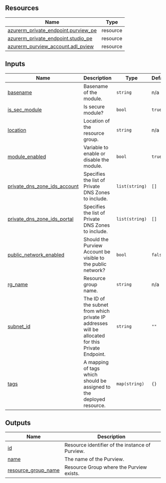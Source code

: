 <!-- BEGIN_TF_DOCS -->
## Resources

| Name | Type |
|------|------|
| [azurerm_private_endpoint.purview_pe](https://registry.terraform.io/providers/hashicorp/azurerm/latest/docs/resources/private_endpoint) | resource |
| [azurerm_private_endpoint.studio_pe](https://registry.terraform.io/providers/hashicorp/azurerm/latest/docs/resources/private_endpoint) | resource |
| [azurerm_purview_account.adl_pview](https://registry.terraform.io/providers/hashicorp/azurerm/latest/docs/resources/purview_account) | resource |

## Inputs

| Name | Description | Type | Default | Required |
|------|-------------|------|---------|:--------:|
| <a name="input_basename"></a> [basename](#input\_basename) | Basename of the module. | `string` | n/a | yes |
| <a name="input_is_sec_module"></a> [is\_sec\_module](#input\_is\_sec\_module) | Is secure module? | `bool` | `true` | no |
| <a name="input_location"></a> [location](#input\_location) | Location of the resource group. | `string` | n/a | yes |
| <a name="input_module_enabled"></a> [module\_enabled](#input\_module\_enabled) | Variable to enable or disable the module. | `bool` | `true` | no |
| <a name="input_private_dns_zone_ids_account"></a> [private\_dns\_zone\_ids\_account](#input\_private\_dns\_zone\_ids\_account) | Specifies the list of Private DNS Zones to include. | `list(string)` | `[]` | no |
| <a name="input_private_dns_zone_ids_portal"></a> [private\_dns\_zone\_ids\_portal](#input\_private\_dns\_zone\_ids\_portal) | Specifies the list of Private DNS Zones to include. | `list(string)` | `[]` | no |
| <a name="input_public_network_enabled"></a> [public\_network\_enabled](#input\_public\_network\_enabled) | Should the Purview Account be visible to the public network? | `bool` | `false` | no |
| <a name="input_rg_name"></a> [rg\_name](#input\_rg\_name) | Resource group name. | `string` | n/a | yes |
| <a name="input_subnet_id"></a> [subnet\_id](#input\_subnet\_id) | The ID of the subnet from which private IP addresses will be allocated for this Private Endpoint. | `string` | `""` | no |
| <a name="input_tags"></a> [tags](#input\_tags) | A mapping of tags which should be assigned to the deployed resource. | `map(string)` | `{}` | no |

## Outputs

| Name | Description |
|------|-------------|
| <a name="output_id"></a> [id](#output\_id) | Resource identifier of the instance of Purview. |
| <a name="output_name"></a> [name](#output\_name) | The name of the Purview. |
| <a name="output_resource_group_name"></a> [resource\_group\_name](#output\_resource\_group\_name) | Resource Group where the Purview exists. |
<!-- END_TF_DOCS -->